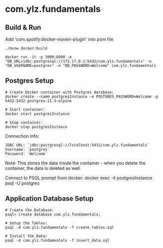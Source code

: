 # com.ylz.fundamentals


## Build & Run

Add 'com.spotify:docker-maven-plugin' into pom file

    ./mvnw docker:build
    
    docker run -it -p 3000:6000 -e "DB_URL=jdbc:postgresql://172.17.0.1:5432/com.ylz.fundamentals" -e "DB_USERNAME=postgres" -e "DB_PASSWORD=Welcome" com.ylz.fundamentals


## Postgres Setup

    # Create Docker container with Postgres database:
    docker create --name postgresInstance -e POSTGRES_PASSWORD=Welcome -p 5432:5432 postgres:11.5-alpine

    # Start container:
    docker start postgresInstance

    # Stop container:
    docker stop postgresInstance

Connection Info:

    JDBC URL: `jdbc:postgresql://localhost:5432/com.ylz.fundamentals`
    Username: `postgres`
    Password: `Welcome`

Note: This stores the data inside the container - when you delete the container, the data is deleted as well.

Connect to PSQL prompt from docker:
   docker exec -it postgresInstance psql -U postgres

## Application Database Setup

    # Create the Database:
    psql> create database com.ylz.fundamentals;

    # Setup the Tables:
    psql -d com.ylz.fundamentals -f create_tables.sql

    # Install the Data:
    psql -d com.ylz.fundamentals -f insert_data.sql